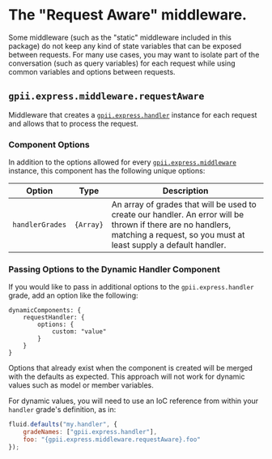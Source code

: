 # The "Request Aware" middleware.

Some middleware (such as the "static" middleware included in this package) do not keep any kind of state variables that
can be exposed between requests.  For many use cases, you may want to isolate part of the conversation (such as query
variables) for each request while using common variables and options between requests.

## `gpii.express.middleware.requestAware`

Middleware that creates a [`gpii.express.handler`](handler.md) instance for each request and allows that to process the
request.

### Component Options

In addition to the options allowed for every [`gpii.express.middleware`](middleware.md) instance, this component has the
following unique options:

| Option          | Type      | Description |
| --------------- | --------- | ----------- |
| `handlerGrades` | `{Array}` | An array of grades that will be used to create our handler. An error will be thrown if there are no handlers, matching a request, so you must at least supply a default handler. |

### Passing Options to the Dynamic Handler Component

If you would like to pass in additional options to the `gpii.express.handler` grade, add an option like the following:

```snippet
dynamicComponents: {
    requestHandler: {
        options: {
            custom: "value"
        }
    }
}
```

Options that already exist when the component is created will be merged with the defaults as expected.  This approach
will not work for dynamic values such as model or member variables.

For dynamic values, you will need to use an IoC reference from within your `handler` grade's definition, as in:

```javascript
fluid.defaults("my.handler", {
    gradeNames: ["gpii.express.handler"],
    foo: "{gpii.express.middleware.requestAware}.foo"
});
```

